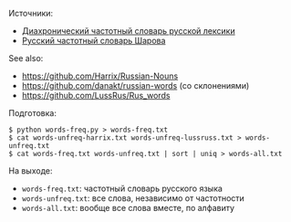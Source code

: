 Источники:

* [Диахронический частотный словарь русской лексики](https://kpfu.ru/diahronicheskij-chastotnyj-slovar-russkoj-leksiki.html)
* [Русский частотный словарь Шарова](https://www.slovorod.ru/freq-sharov/)

See also:

* <https://github.com/Harrix/Russian-Nouns>
* <https://github.com/danakt/russian-words> (со склонениями)
* <https://github.com/LussRus/Rus_words>

Подготовка:

```console
$ python words-freq.py > words-freq.txt
$ cat words-unfreq-harrix.txt words-unfreq-lussruss.txt > words-unfreq.txt
$ cat words-freq.txt words-unfreq.txt | sort | uniq > words-all.txt
```

На выходе:

* `words-freq.txt`: частотный словарь русского языка
* `words-unfreq.txt`: все слова, независимо от частотности
* `words-all.txt`: вообще все слова вместе, по алфавиту
